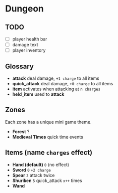 # Dungeon

## TODO

- [ ] player health bar
- [ ] damage text
- [ ] player inventory

## Glossary

- **attack** deal damage, `+1 charge` to all items
- **quick_attack** deal damage, `+0 charge` to all items
- **item** activates when attacking at `n charges`
- **held_item** used to **attack**

## Zones

Each zone has a unique mini game theme.

- **Forest** ?
- **Medieval Times** quick time events

## Items (name `charges` effect)

- **Hand (default)** `0` (no effect)
- **Sword** `0` `+2 charge`
- **Spear** `3` attack twice
- **Shuriken** `5` quick_attack `x++` times
- **Wand**
